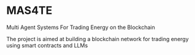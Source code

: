 # MAS4TE

Multi Agent Systems For Trading Energy on the Blockchain

The project is aimed at building a blockchain network for trading energy using smart contracts and LLMs

